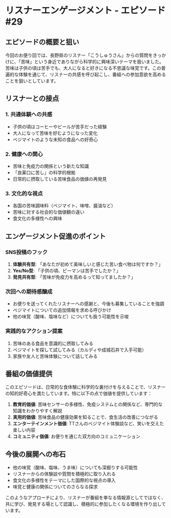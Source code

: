 # リスナーエンゲージメント - エピソード #29

## エピソードの概要と狙い

今回のお便り回では、長野県のリスナー「こうしゅうさん」からの質問をきっかけに、「苦味」という身近でありながら科学的に興味深いテーマを扱いました。苦味は子供の頃は苦手でも、大人になると好きになる不思議な味覚です。この普遍的な体験を通じて、リスナーの共感を呼び起こし、番組への参加意欲を高めることを狙いとしています。

## リスナーとの接点

### 1. 共通体験への共感
- 子供の頃はコーヒーやビールが苦手だった経験
- 大人になって苦味を好むようになった変化
- ベジマイトのような未知の食品への好奇心

### 2. 健康への関心
- 苦味と免疫力の関係という新たな知識
- 「良薬口に苦し」の科学的根拠
- 日常的に摂取している苦味食品の価値の再発見

### 3. 文化的な視点
- 各国の苦味調味料（ベジマイト、味噌、醤油など）
- 苦味に対する社会的な価値観の違い
- 食文化の多様性への興味

## エンゲージメント促進のポイント

### SNS投稿のフック
1. **体験共有型**: 「あなたが初めて美味しいと感じた苦い食べ物は何ですか？」
2. **Yes/No型**: 「子供の頃、ピーマンは苦手でしたか？」
3. **発見共有型**: 「苦味が免疫力を高めるって知ってましたか？」

### 次回への期待感醸成
- お便りを送ってくれたリスナーへの感謝と、今後も募集していることを強調
- ベジマイトについての追加情報を求める呼びかけ
- 他の味覚（酸味、塩味など）についても扱う可能性を示唆

### 実践的なアクション提案
1. 苦味のある食品を意識的に摂取してみる
2. ベジマイトを探して試してみる（カルディや成城石井で入手可能）
3. 家族や友人と苦味体験について話してみる

## 番組の価値提供

このエピソードは、日常的な食体験に科学的な裏付けを与えることで、リスナーの知的好奇心を満たしています。特に以下の点で価値を提供しています：

1. **教育的価値**: 苦味センサーの多様性、免疫システムとの関係など、専門的な知識をわかりやすく解説
2. **実用的価値**: 苦味食品の健康効果を知ることで、食生活の改善につながる
3. **エンターテインメント価値**: TTさんのベジマイト体験談など、笑いを交えた楽しい内容
4. **コミュニティ価値**: お便りを通じた双方向のコミュニケーション

## 今後の展開への布石

- 他の味覚（酸味、塩味、うま味）についても深掘りする可能性
- リスナーからの体験談や質問を積極的に取り入れる
- 食文化の多様性をテーマにした国際的な視点の導入
- 味覚と健康の関係についてのさらなる探求

このようなアプローチにより、リスナーが番組を単なる情報源としてではなく、共に学び、発見する場として認識し、積極的に参加したくなる環境を作り出しています。